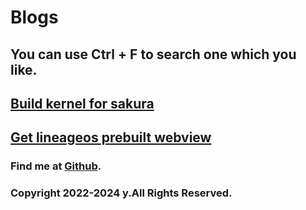 # Blogs
## You can use Ctrl + F to search one which you like.

## [Build kernel for sakura](https://wersdfxcvlwy.github.io/src/blogs/build-kernel-for-sakura)
## [Get lineageos prebuilt webview](https://wersdfxcvlwy.github.io/src/blogs/get-lineageos-prebuilt-webview)

### Find me at [Github](https://github.com/wersdfxcvlwy).
### Copyright 2022-2024 y.All Rights Reserved.